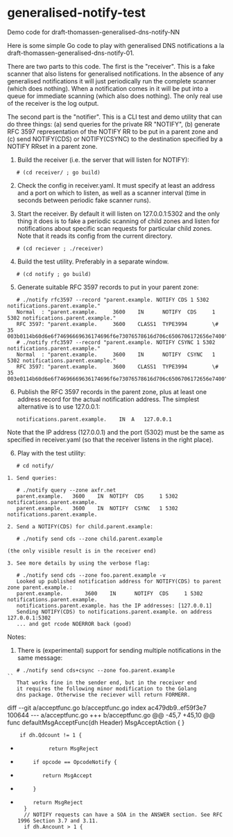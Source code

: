 # generalised-notify-test

Demo code for draft-thomassen-generalised-dns-notify-NN

Here is some simple Go code to play with generalised DNS notifications a la
draft-thomassen-generalised-dns-notify-01.

There are two parts to this code. The first is the "receiver". This is
a fake scanner that also listens for generalised notifications. In the
absence of any generalised notifications it will just periodically run
the complete scanner (which does nothing). When a notification comes
in it will be put into a queue for immediate scanning (which also does
nothing). The only real use of the receiver is the log output.

The second part is the "notifier". This is a CLI test and demo utility
that can do three things: (a) send queries for the private RR "NOTIFY",
(b) generate RFC 3597 representation of the NOTIFY RR to be put in a
parent zone and (c) send NOTIFY(CDS) or NOTIFY(CSYNC) to the destination
specified by a NOTIFY RRset in a parent zone.

1. Build the receiver (i.e. the server that will listen for NOTIFY):
```
   # (cd receiver/ ; go build)
```

2. Check the config in receiver.yaml. It must specify at least an
   address and a port on which to listen, as well as a scanner interval
   (time in seconds between periodic fake scanner runs).

3. Start the receiver. By default it will listen on 127.0.0.1:5302 and
   the only thing it does is to fake a periodic scanning of child
   zones and listen for notifications about specific scan requests for
   particular child zones. Note that it reads its config from the
   current directory.
```   
   # (cd reciever ; ./receiver)
```

4. Build the test utility. Preferably in a separate window.
```
   # (cd notify ; go build)
```

5. Generate suitable RFC 3597 records to put in your parent zone:

```
   # ./notify rfc3597 --record "parent.example. NOTIFY CDS 1 5302 notifications.parent.example."
   Normal  : "parent.example.     3600    IN      NOTIFY  CDS     1 5302 notifications.parent.example."
   RFC 3597: "parent.example.     3600    CLASS1  TYPE3994        \# 35 003b0114b60d6e6f74696669636174696f6e73076578616d706c6506706172656e7400"
   # ./notify rfc3597 --record "parent.example. NOTIFY CSYNC 1 5302 notifications.parent.example."
   Normal  : "parent.example.     3600    IN      NOTIFY  CSYNC   1 5302 notifications.parent.example."
   RFC 3597: "parent.example.     3600    CLASS1  TYPE3994        \# 35 003e0114b60d6e6f74696669636174696f6e73076578616d706c6506706172656e7400"
```

6. Publish the RFC 3597 records in the parent zone, plus at least one address record for the
   actual notification address. The simplest alternative is to use 127.0.0.1:
```
   notifications.parent.example.	IN	A	127.0.0.1
```
   Note that the IP address (127.0.0.1) and the port (5302) must be the
   same as specified in receiver.yaml (so that the receiver listens in
   the right place).

6. Play with the test utility:
```
   # cd notify/
```
	1. Send queries:
```
   # ./notify query --zone axfr.net
   parent.example.   3600    IN  NOTIFY  CDS     1 5302 notifications.parent.example.
   parent.example.   3600    IN  NOTIFY  CSYNC   1 5302 notifications.parent.example.
```
	
    2. Send a NOTIFY(CDS) for child.parent.example:
```
   # ./notify send cds --zone child.parent.example
```	

	(the only visible result is in the receiver end)
	
	3. See more details by using the verbose flag:

```
   # ./notify send cds --zone foo.parent.example -v
   Looked up published notification address for NOTIFY(CDS) to parent zone parent.example.:
   parent.example.       3600    IN      NOTIFY  CDS     1 5302 notifications.parent.example.
   notifications.parent.example. has the IP addresses: [127.0.0.1]
   Sending NOTIFY(CDS) to notifications.parent.example. on address 127.0.0.1:5302
   ... and got rcode NOERROR back (good)
```

Notes:

1. There is (experimental) support for sending multiple notifications in the
   same message:
```
   # ./notify send cds+csync --zone foo.parent.example
``
   That works fine in the sender end, but in the receiver end
   it requires the following minor modification to the Golang
   dns package. Otherwise the reciever will return FORMERR.
```
diff --git a/acceptfunc.go b/acceptfunc.go
index ac479db9..ef59f3e7 100644
--- a/acceptfunc.go
+++ b/acceptfunc.go
@@ -45,7 +45,10 @@ func defaultMsgAcceptFunc(dh Header) MsgAcceptAction {
        }
 
        if dh.Qdcount != 1 {
-               return MsgReject
+          if opcode == OpcodeNotify {
+             return MsgAccept
+          }
+          return MsgReject
        }
        // NOTIFY requests can have a SOA in the ANSWER section. See RFC 1996 Section 3.7 and 3.11.
        if dh.Ancount > 1 {
```
